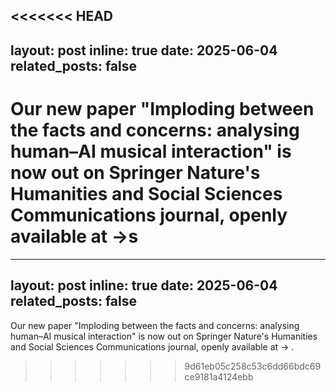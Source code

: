 <<<<<<< HEAD
---
layout: post
inline: true
date: 2025-06-04
related_posts: false
---

Our new paper "Imploding between the facts and concerns: analysing human–AI musical interaction" is now out on Springer Nature's Humanities and Social Sciences Communications journal, openly available at ->s [<i class="fa-solid fa-newspaper"></i>](https://www.nature.com/articles/s41599-025-04533-4)
=======
---
layout: post
inline: true
date: 2025-06-04
related_posts: false
---

Our new paper "Imploding between the facts and concerns: analysing human–AI musical interaction" is now out on Springer Nature's Humanities and Social Sciences Communications journal, openly available at -> [<i class="fa-solid fa-newspaper"></i>](https://www.nature.com/articles/s41599-025-04533-4).
>>>>>>> 9d61eb05c258c53c6dd66bdc69ce9181a4124ebb
